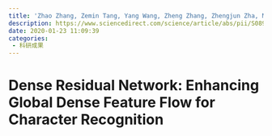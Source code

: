 ```yaml
---
title: 'Zhao Zhang, Zemin Tang, Yang Wang, Zheng Zhang, Zhengjun Zha, Meng Wang. Dense residual network: enhancing global dense feature flow for character recognition[J]. Neural Networks, 2021, 139: 77-85.'
description: https://www.sciencedirect.com/science/article/abs/pii/S0893608021000472
date: 2020-01-23 11:09:39
categories:
 - 科研成果
---
```

# Dense Residual Network: Enhancing Global Dense Feature Flow for Character Recognition